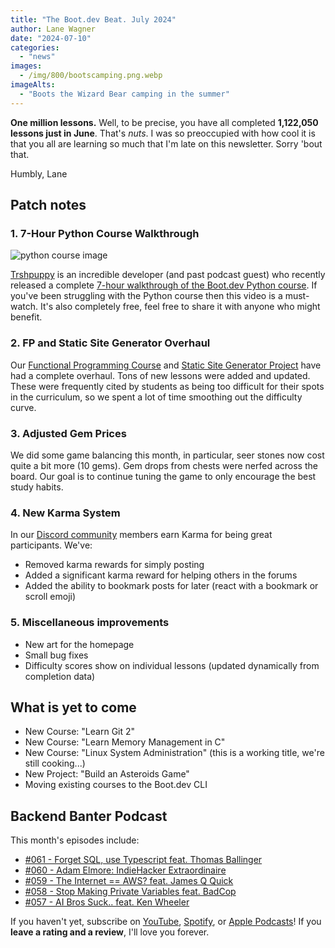 ```yaml
---
title: "The Boot.dev Beat. July 2024"
author: Lane Wagner
date: "2024-07-10"
categories:
  - "news"
images:
  - /img/800/bootscamping.png.webp
imageAlts:
  - "Boots the Wizard Bear camping in the summer"
---
```


**One million lessons.** Well, to be precise, you have all completed **1,122,050 lessons just in June**. That's _nuts_. I was so preoccupied with how cool it is that you all are learning so much that I'm late on this newsletter. Sorry 'bout that.

Humbly, Lane

## Patch notes

### 1. 7-Hour Python Course Walkthrough

![python course image](/img/800/trashpuppypythoncourse.jpg.webp)

[Trshpuppy](https://www.twitch.tv/trshpuppy) is an incredible developer (and past podcast guest) who recently released a complete [7-hour walkthrough of the Boot.dev Python course](https://www.youtube.com/watch?v=4M87qBgpafk). If you've been struggling with the Python course then this video is a must-watch. It's also completely free, feel free to share it with anyone who might benefit.

### 2. FP and Static Site Generator Overhaul

Our [Functional Programming Course](https://www.boot.dev/courses/learn-functional-programming-python) and [Static Site Generator Project](https://www.boot.dev/courses/build-static-site-generator-python) have had a complete overhaul. Tons of new lessons were added and updated. These were frequently cited by students as being too difficult for their spots in the curriculum, so we spent a lot of time smoothing out the difficulty curve.

### 3. Adjusted Gem Prices

We did some game balancing this month, in particular, seer stones now cost quite a bit more (10 gems). Gem drops from chests were nerfed across the board. Our goal is to continue tuning the game to only encourage the best study habits.

### 4. New Karma System

In our [Discord community](https://www.boot.dev/community) members earn Karma for being great participants. We've:

- Removed karma rewards for simply posting
- Added a significant karma reward for helping others in the forums
- Added the ability to bookmark posts for later (react with a bookmark or scroll emoji)

### 5. Miscellaneous improvements

- New art for the homepage
- Small bug fixes
- Difficulty scores show on individual lessons (updated dynamically from completion data)

## What is yet to come

- New Course: "Learn Git 2"
- New Course: "Learn Memory Management in C"
- New Course: "Linux System Administration" (this is a working title, we're still cooking...)
- New Project: "Build an Asteroids Game"
- Moving existing courses to the Boot.dev CLI

## Backend Banter Podcast

This month's episodes include:

- [#061 - Forget SQL, use Typescript feat. Thomas Ballinger](https://podcasters.spotify.com/pod/show/backend-banter-fm/episodes/061---Forget-SQL--use-Typescript-feat--Thomas-Ballinger-e2l3nfj)
- [#060 - Adam Elmore: IndieHacker Extraordinaire](https://podcasters.spotify.com/pod/show/backend-banter-fm/episodes/060---Adam-Elmore-IndieHacker-Extraordinaire-e2l3nfg)
- [#059 - The Internet == AWS? feat. James Q Quick](https://podcasters.spotify.com/pod/show/backend-banter-fm/episodes/059---The-Internet--AWS--feat--James-Q-Quick-e2l3nfe)
- [#058 - Stop Making Private Variables feat. BadCop](https://podcasters.spotify.com/pod/show/backend-banter-fm/episodes/058---Stop-Making-Private-Variables-feat--BadCop-e2kujc8)
- [#057 - AI Bros Suck.. feat. Ken Wheeler](https://podcasters.spotify.com/pod/show/backend-banter-fm/episodes/057---AI-Bros-Suck---feat--Ken-Wheeler-e2kmb9c)

If you haven't yet, subscribe on [YouTube](https://www.youtube.com/@backendbanterfm), [Spotify](https://open.spotify.com/show/35trT95UkRVCkEb6tXndpF), or [Apple Podcasts](https://podcasts.apple.com/us/podcast/backend-banter/id1688115203)! If you **leave a rating and a review**, I'll love you forever.
